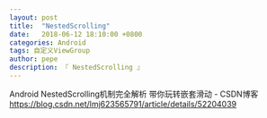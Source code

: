 ```yaml
---
layout: post
title:  "NestedScrolling"
date:   2018-06-12 18:10:00 +0800
categories: Android
tags: 自定义ViewGroup
author: pepe
description: 『 NestedScrolling 』
---
```


Android NestedScrolling机制完全解析 带你玩转嵌套滑动 - CSDN博客
https://blog.csdn.net/lmj623565791/article/details/52204039




